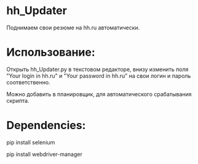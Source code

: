 # hh_Updater
Поднимаем свои резюме на hh.ru автоматически.

# Использование:
Открыть hh_Updater.py в текстовом редакторе, внизу изменить поля "Your login in hh.ru" и "Your password in hh.ru" на свои логин и пароль соответственно.

Можно добавить в планировщик, для автоматического срабатывания скрипта.

# Dependencies:
pip install selenium

pip install webdriver-manager
